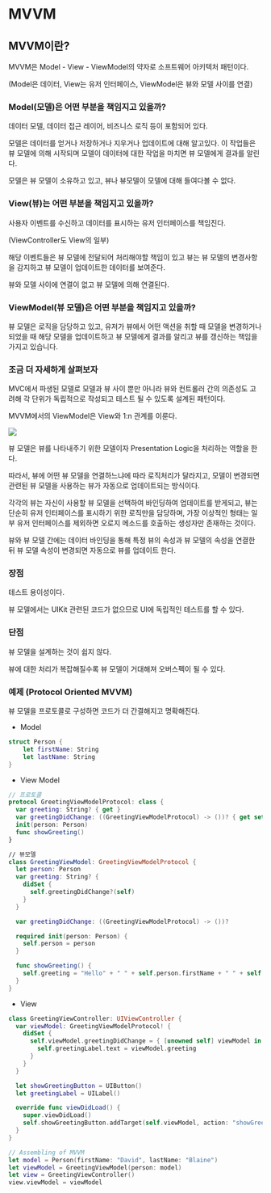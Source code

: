 # MVVM
## MVVM이란?

MVVM은 Model - View - ViewModel의 약자로 소프트웨어 아키텍처 패턴이다.

(Model은 데이터, View는 유저 인터페이스, ViewModel은 뷰와 모델 사이를 연결)


### Model(모델)은 어떤 부분을 책임지고 있을까?

데이터 모델, 데이터 접근 레이어, 비즈니스 로직 등이 포함되어 있다.

모델은 데이터를 얻거나 저장하거나 지우거나 업데이트에 대해 알고있다. 이 작업들은 뷰 모델에 의해 시작되며 모델이 데이터에 대한 작업을 마치면 뷰 모델에게 결과를 알린다.

모델은 뷰 모델이 소유하고 있고, 뷰나 뷰모델이 모델에 대해 들여다볼 수 없다.


### View(뷰)는 어떤 부분을 책임지고 있을까?

사용자 이벤트를 수신하고 데이터를 표시하는 유저 인터페이스를 책임진다.

(ViewController도 View의 일부)

해당 이벤트들은 뷰 모델에 전달되어 처리해야할 책임이 있고 뷰는 뷰 모델의 변경사항을 감지하고 뷰 모델이 업데이트한 데이터를 보여준다.

뷰와 모델 사이에 연결이 없고 뷰 모델에 의해 연결된다.


### ViewModel(뷰 모델)은 어떤 부분을 책임지고 있을까?

뷰 모델은 로직을 담당하고 있고, 유저가 뷰에서 어떤 액션을 취할 때 모델을 변경하거나 되었을 때 해당 모델을 업데이트하고 뷰 모델에게 결과를 알리고 뷰를 갱신하는 책임을 가지고 있습니다.


### 조금 더 자세하게 살펴보자

MVC에서 파생된 모델로 모델과 뷰 사이 뿐만 아니라 뷰와 컨트롤러 간의 의존성도 고려해 각 단위가 독립적으로 작성되고 테스트 될 수 있도록 설계된 패턴이다.

MVVM에서의 ViewModel은 View와 1:n 관계를 이룬다.


<img src="https://img1.daumcdn.net/thumb/R1280x0/?scode=mtistory2&fname=https%3A%2F%2Fblog.kakaocdn.net%2Fdn%2FOwzzZ%2FbtqARwRQICN%2FcVfDt48KVNpEZEASIjoMq0%2Fimg.png"/>

뷰 모델은 뷰를 나타내주기 위한 모델이자 Presentation Logic을 처리하는 역할을 한다.

따라서, 뷰에 어떤 뷰 모델을 연결하느냐에 따라 로직처리가 달라지고, 모델이 변경되면 관련된 뷰 모델을 사용하는 뷰가 자동으로 업데이트되는 방식이다.

각각의 뷰는 자신이 사용할 뷰 모델을 선택하여 바인딩하여 업데이트를 받게되고, 뷰는 단순히 유저 인터페이스를 표시하기 위한 로직만을 담당하며, 가장 이상적인 형태는 일부 유저 인터페이스를 제외하면 오로지 메소드를 호출하는 생성자만 존재하는 것이다.

뷰와 뷰 모델 간에는 데이터 바인딩을 통해 특정 뷰의 속성과 뷰 모델의 속성을 연결한 뒤 뷰 모델 속성이 변경되면 자동으로 뷰를 업데이트 한다.


### 장점

테스트 용이성이다.

뷰 모델에서는 UIKit 관련된 코드가 없으므로 UI에 독립적인 테스트를 할 수 있다.


### 단점

뷰 모델을 설계하는 것이 쉽지 않다.

뷰에 대한 처리가 복잡해질수록 뷰 모델이 거대해져 오버스펙이 될 수 있다.


### 예제 (Protocol Oriented MVVM)

뷰 모델을 프로토콜로 구성하면 코드가 더 간결해지고 명확해진다.

- Model

```swift
struct Person {
	let firstName: String
	let lastName: String
}
```

- View Model

```swift
// 프로토콜
protocol GreetingViewModelProtocol: class {
  var greeting: String? { get }
  var greetingDidChange: ((GreetingViewModelProtocol) -> ())? { get set } 
  init(person: Person)
  func showGreeting()
}

// 뷰모델
class GreetingViewModel: GreetingViewModelProtocol {
  let person: Person
  var greeting: String? {
    didSet {
      self.greetingDidChange?(self)
    }
  }

  var greetingDidChange: ((GreetingViewModelProtocol) -> ())?

  required init(person: Person) {
    self.person = person
  }

  func showGreeting() {
    self.greeting = "Hello" + " " + self.person.firstName + " " + self.person.lastName
  }
}
```

- View

```swift
class GreetingViewController: UIViewController {
  var viewModel: GreetingViewModelProtocol! {
    didSet {
      self.viewModel.greetingDidChange = { [unowned self] viewModel in
        self.greetingLabel.text = viewModel.greeting
      }
    }
  }

  let showGreetingButton = UIButton()
  let greetingLabel = UILabel()

  override func viewDidLoad() {
    super.viewDidLoad()
    self.showGreetingButton.addTarget(self.viewModel, action: "showGreeting", forControlEvents: .TouchUpInside)
  }
}
```

```swift
// Assembling of MVVM
let model = Person(firstName: "David", lastName: "Blaine")
let viewModel = GreetingViewModel(person: model)
let view = GreetingViewController()
view.viewModel = viewModel
```